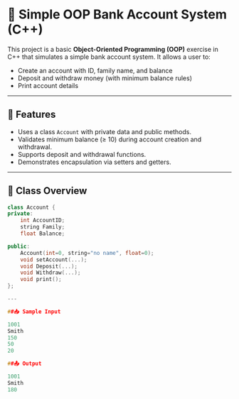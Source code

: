 # 🏦 Simple OOP Bank Account System (C++)

This project is a basic **Object-Oriented Programming (OOP)** exercise in C++ that simulates a simple bank account system. It allows a user to:

- Create an account with ID, family name, and balance
- Deposit and withdraw money (with minimum balance rules)
- Print account details

---

## 📌 Features

- Uses a class `Account` with private data and public methods.
- Validates minimum balance (≥ 10) during account creation and withdrawal.
- Supports deposit and withdrawal functions.
- Demonstrates encapsulation via setters and getters.

---

## 🧠 Class Overview

```cpp
class Account {
private:
    int AccountID;
    string Family;
    float Balance;

public:
    Account(int=0, string="no name", float=0);
    void setAccount(...);
    void Deposit(...);
    void Withdraw(...);
    void print();
};

---

##📥 Sample Input

1001
Smith
150
50
20

##📤 Output

1001
Smith
180



